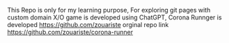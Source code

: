 This Repo is only for my learning purpose,
For exploring git pages with custom domain
X/O game is developed using ChatGPT,
Corona Runnger is developed https://github.com/zouariste
orginal repo link https://github.com/zouariste/corona-runner
